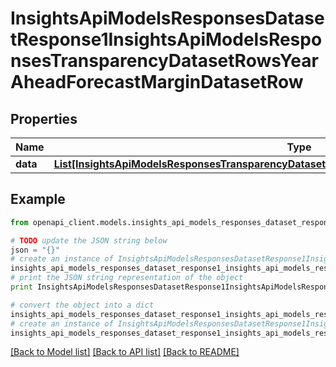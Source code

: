 # InsightsApiModelsResponsesDatasetResponse1InsightsApiModelsResponsesTransparencyDatasetRowsYearAheadForecastMarginDatasetRow


## Properties
Name | Type | Description | Notes
------------ | ------------- | ------------- | -------------
**data** | [**List[InsightsApiModelsResponsesTransparencyDatasetRowsYearAheadForecastMarginDatasetRow]**](InsightsApiModelsResponsesTransparencyDatasetRowsYearAheadForecastMarginDatasetRow.md) |  | [optional] 

## Example

```python
from openapi_client.models.insights_api_models_responses_dataset_response1_insights_api_models_responses_transparency_dataset_rows_year_ahead_forecast_margin_dataset_row import InsightsApiModelsResponsesDatasetResponse1InsightsApiModelsResponsesTransparencyDatasetRowsYearAheadForecastMarginDatasetRow

# TODO update the JSON string below
json = "{}"
# create an instance of InsightsApiModelsResponsesDatasetResponse1InsightsApiModelsResponsesTransparencyDatasetRowsYearAheadForecastMarginDatasetRow from a JSON string
insights_api_models_responses_dataset_response1_insights_api_models_responses_transparency_dataset_rows_year_ahead_forecast_margin_dataset_row_instance = InsightsApiModelsResponsesDatasetResponse1InsightsApiModelsResponsesTransparencyDatasetRowsYearAheadForecastMarginDatasetRow.from_json(json)
# print the JSON string representation of the object
print InsightsApiModelsResponsesDatasetResponse1InsightsApiModelsResponsesTransparencyDatasetRowsYearAheadForecastMarginDatasetRow.to_json()

# convert the object into a dict
insights_api_models_responses_dataset_response1_insights_api_models_responses_transparency_dataset_rows_year_ahead_forecast_margin_dataset_row_dict = insights_api_models_responses_dataset_response1_insights_api_models_responses_transparency_dataset_rows_year_ahead_forecast_margin_dataset_row_instance.to_dict()
# create an instance of InsightsApiModelsResponsesDatasetResponse1InsightsApiModelsResponsesTransparencyDatasetRowsYearAheadForecastMarginDatasetRow from a dict
insights_api_models_responses_dataset_response1_insights_api_models_responses_transparency_dataset_rows_year_ahead_forecast_margin_dataset_row_form_dict = insights_api_models_responses_dataset_response1_insights_api_models_responses_transparency_dataset_rows_year_ahead_forecast_margin_dataset_row.from_dict(insights_api_models_responses_dataset_response1_insights_api_models_responses_transparency_dataset_rows_year_ahead_forecast_margin_dataset_row_dict)
```
[[Back to Model list]](../README.md#documentation-for-models) [[Back to API list]](../README.md#documentation-for-api-endpoints) [[Back to README]](../README.md)


